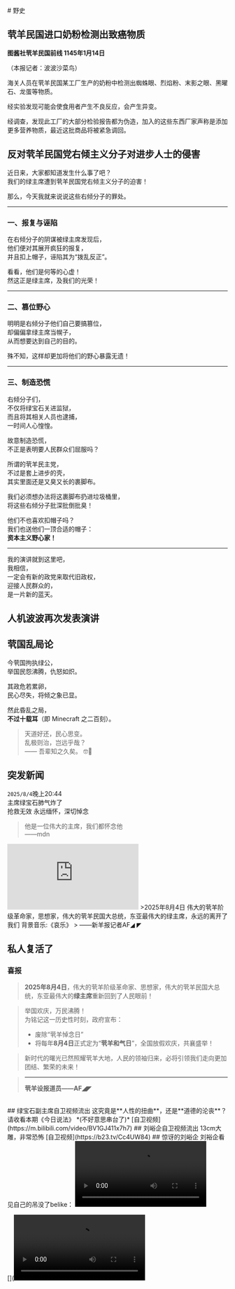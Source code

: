 <head>
<!-- 在head中添加 -->
<link rel="stylesheet" href="https://cdn.plyr.io/3.7.8/plyr.css" />

<!-- 在body底部添加 -->

</head>
# 野史

## 茕羊民国进口奶粉检测出致癌物质

**图酱社茕羊民国前线 1145年1月14日**

（本报记者：波波沙菜鸟）

海关人员在茕羊民国某工厂生产的奶粉中检测出蜘蛛眼、烈焰粉、末影之眼、黑曜石、龙蛋等物质。  

经实验发现可能会使食用者产生不良反应，会产生异变。  

经调查，发现此工厂的大部分检验报告都为伪造，加入的这些东西厂家声称是添加更多营养物质，最近这批商品将被紧急调回。

## 反对茕羊民国党右倾主义分子对进步人士的侵害

近日来，大家都知道发生什么事了吧？  
我们的绿主席遭到茕羊民国党右倾主义分子的迫害！  

那么，今天我就来说说这些右倾分子的罪处。

---

### 一、报复与诬陷

在右倾分子的阴谋被绿主席发现后，  
他们便对其展开疯狂的报复，  
并且扣上帽子，诬陷其为“拨乱反正”。

看看，他们是何等的心虚！  
然这正是绿主席，及我们的光荣！

---

### 二、篡位野心

明明是右倾分子他们自己要搞篡位，  
却偏偏拿绿主席当幌子，  
从而想要达到自己的目的。

殊不知，这样却更加将他们的野心暴露无遗！

---

### 三、制造恐慌

右倾分子们，  
不仅将绿宝石关进监狱，  
而且将其相关人员也逮捕，  
一时间人心惶惶。

故意制造恐慌，  
不正是表明要人民群众们屈服吗？

所谓的茕羊民主党，  
不过是套上进步的壳，  
其实里面还是又臭又长的裹脚布。

我们必须想办法将这裹脚布扔进垃圾桶里，  
将这些右倾分子批深批倒批臭！

他们不也喜欢扣帽子吗？  
我们也送他们一顶合适的帽子：  
**资本主义野心家！**

---

我的演讲就到这里吧，  
我相信，  
一定会有新的政党来取代旧政权，  
迎接人民群众的，  
是一片新的蓝天。

## 人机波波再次发表演讲
## 茕国乱局论

今茕国拘执绿公，  
举国民怨沸腾，仇怒如炽。  

其政危若累卵，  
民心尽失，将倾之象已显。  

然此昏乱之局，  
**不过十载耳**（即 Minecraft 之二百刻）。  

> 天道好还，民心思变。  
> 乱极则治，岂远乎哉？  
> —— 吾辈知之久矣。 🤓🖕


## 突发新闻
`2025/8/4`晚上20:44  
主席绿宝石肺气炸了  
抢救无效 
永远缅怀，深切悼念  
>他是一位伟大的主席，我们都怀念他  
>                   ——mdn


<iframe src="https://player.bilibili.com/player.html?isOutside=true&aid=978254043&bvid=BV1344y1L7EM&cid=489325287&p=1" scrolling="no" border="0" frameborder="no" framespacing="0" allowfullscreen="true"></iframe>
>2025年8月4日  
伟大的茕羊阶级革命家，思想家，伟大的茕羊民国大总统，东亚最伟大的绿主席，永远的离开了我们  
背景音乐:《哀乐》  
>         ——新羊报记者AF◢ ◤

## 私人复活了
### 喜报

> **2025年8月4日**，伟大的茕羊阶级革命家、思想家，伟大的茕羊民国大总统，东亚最伟大的**绿主席**重新回到了人民眼前！

>举国欢庆，万民沸腾！  
为铭记这一历史性时刻，政府宣布：  
>- 废除“茕羊悼念日”  
>- 将每年**8月4日**正式定为“**茕羊和气日**”，全国放假欢庆，共襄盛举！

>新时代的曙光已然照耀茕羊大地，人民的领袖归来，必将引领我们走向更加团结、繁荣的未来！

>---
>**茕羊设报道员——AF◢◤**
<br>
## 绿宝石副主席自卫视频流出  
这究竟是**人性的扭曲**，还是**道德的沦丧**？  
请收看本期《今日说法》  
*(不好意思串台了)*  
[自卫视频](https://m.bilibili.com/video/BV1GJ411x7h7)   
## 刘峪企自卫视频流出  
13cm大雕，非常恐怖  
[自卫视频](https://b23.tv/Cc4UW84)    
## 惊讶的刘峪企  
刘裕企看见自己的吊没了belike：
<script>
document.addEventListener('DOMContentLoaded', function() {
    // 初始化视频播放器
    const videoPlayer = new Plyr('video', {
        controls: [
            'play-large', 'play', 'progress', 'current-time', 
            'duration', 'mute', 'volume', 'captions', 'settings', 
            'pip', 'fullscreen'
        ]
    });
    
    // 初始化音频播放器
    const audioPlayer = new Plyr('#my-audio-player');
    
    // 事件监听示例
    videoPlayer.on('play', () => {
        console.log('视频开始播放');
    });
    // 初始化页面上所有video和audio元素
    const players = Plyr.setup('video, audio', {
    controls: [
        'play-large', 'play', 'progress', 'current-time',
        'duration', 'mute', 'volume', 'fullscreen'
    ]
});
});
</script>
<video id="my-video-player" playsinline controls>
    <source src="/video/lyq.mp4" type="video/mp4">
</video>

[](<video id="my-video-player" playsinline controls>
    <source src="https://www.wsmdn.top/more/test.mp4" type="video/mp4">
</video)
<script src="https://cdn.plyr.io/3.7.8/plyr.js"></script>


    





<script src="/js/dist/autoload.js"></script>
 <script>
// 页面加载完成后开始定期执行
window.addEventListener('load', () => {
  console.log("Live2D waifu script loaded.");
  
  // 初始执行一次
  updateWaifuStyle();

  // 每隔 1 秒检查一次 modelId 是否发生变化（例如其他脚本修改了 localStorage）
  setInterval(() => {
    console.log("running");
    updateWaifuStyle();
  }, 1000);
});
  </script>
<div id="giscus"></div>
<script src="https://giscus.app/client.js"
        data-repo="nomdn/GoatBook-Source"
        data-repo-id="R_kgDOPXYjCw"
        data-category="General"
        data-category-id="DIC_kwDOPXYjC84Ctwim"
        data-mapping="title"
        data-strict="0"
        data-reactions-enabled="1"
        data-emit-metadata="0"
        data-input-position="top"
        data-theme="preferred_color_scheme"
        data-lang="zh-CN"
        crossorigin="anonymous"
        async>
</script>
